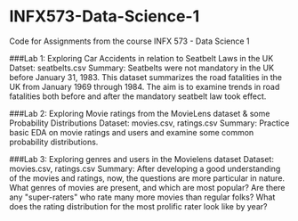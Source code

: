 # INFX573-Data-Science-1
Code for Assignments from the course INFX 573 - Data Science 1



###Lab 1: Exploring Car Accidents in relation to Seatbelt Laws in the UK
Datset: seatbelts.csv
Summary:
Seatbelts were not mandatory in the UK before January 31, 1983. This dataset summarizes the road fatalities in the UK from January 1969 through 1984. The aim is to examine trends in road fatalities both before and after the mandatory seatbelt law took effect.


###Lab 2: Exploring Movie ratings from the MovieLens dataset & some Probability Distributions
Dataset: movies.csv, ratings.csv
Summary:
Practice basic EDA on movie ratings and users and examine some common probability distributions.

###Lab 3: Exploring genres and users in the Movielens dataset
Dataset: movies.csv, ratings.csv
Summary: After developing a good understanding of the movies and ratings, now, the questions are more particular in nature.
What genres of movies are present, and which are most popular? Are there any "super-raters" who rate many more movies than regular folks? What does the rating distribution for the most prolific rater look like by year?

